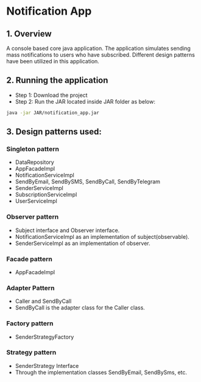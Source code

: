 # Notification App
## 1. Overview
A console based core java application. The application simulates sending mass notifications to users who have subscribed.
Different design patterns have been utilized in this application.

## 2. Running the application
- Step 1: Download the project
- Step 2: Run the JAR located inside JAR folder as below:

```bash
java -jar JAR/notification_app.jar
```

## 3. Design patterns used:
### Singleton pattern
- DataRepository
- AppFacadeImpl
- NotificationServiceImpl
- SendByEmail, SendBySMS, SendByCall, SendByTelegram
- SenderServiceImpl
- SubscriptionServiceImpl
- UserServiceImpl

### Observer pattern
- Subject interface and Observer interface.
- NotificationServiceImpl as an implementation of subject(observable).
- SenderServiceImpl as an implementation of observer.

### Facade pattern
- AppFacadeImpl

### Adapter Pattern
- Caller and SendByCall
- SendByCall is the adapter class for the Caller class.

### Factory pattern
- SenderStrategyFactory

### Strategy pattern
- SenderStrategy Interface
- Through the implementation classes SendByEmail, SendBySms, etc.
